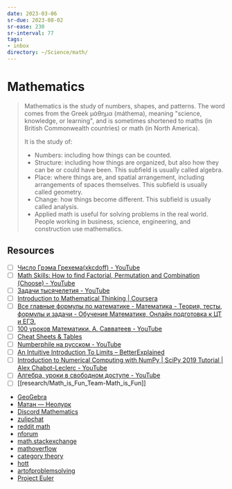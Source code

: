 ```yaml
---
date: 2023-03-06
sr-due: 2023-08-02
sr-ease: 230
sr-interval: 77
tags:
- inbox
directory: ~/Science/math/
---
```


# Mathematics

> Mathematics is the study of numbers, shapes, and patterns. The word comes from
> the Greek μάθημα (máthema), meaning "science, knowledge, or learning", and is
> sometimes shortened to maths (in British Commonwealth countries) or math (in
> North America).
>
> It is the study of:
>
> - Numbers: including how things can be counted.
> - Structure: including how things are organized, but also how they can be or
>   could have been. This subfield is usually called algebra.
> - Place: where things are, and spatial arrangement, including arrangements of
>   spaces themselves. This subfield is usually called geometry.
> - Change: how things become different. This subfield is usually called
>   analysis.
> - Applied math is useful for solving problems in the real world. People
>   working in business, science, engineering, and construction use mathematics.

## Resources

- [ ] [Число Грэма Грехема(xkcdoff) - YouTube](https://www.youtube.com/watch?v=kOg-zDjA-0A)
- [ ] [Math Skills: How to find Factorial, Permutation and Combination (Choose) - YouTube](https://www.youtube.com/watch?v=8RRo6Ti9d0U)
- [ ] [Задачи тысячелетия - YouTube](https://www.youtube.com/playlist?list=PLzbL7FoiqpKboohozmqPpJXzO5m9iwHD-)
- [ ] [Introduction to Mathematical Thinking | Coursera](https://www.coursera.org/learn/mathematical-thinking?utm_campaign=gotocourse&utm_medium=coursepage&utm_source=CourseTalk)
- [ ] [Все главные формулы по математике - Математика - Теория, тесты, формулы и задачи - Обучение Математике, Онлайн подготовка к ЦТ и ЕГЭ.](https://educon.by/index.php/formuly/formmat)
- [ ] [100 уроков Математики. А. Савватеев - YouTube](https://www.youtube.com/playlist?list=PLqBfxn8OBMGrsA_YynaQWqHKhL7kEvL4X)
- [ ] [Cheat Sheets & Tables](https://tutorial.math.lamar.edu/Extras/CheatSheets_Tables.aspx)
- [ ] [Numberphile на русском - YouTube](https://www.youtube.com/playlist?list=PLnL2HgHS7MDQhBx_gtn4gyLzGcjwYDAyJ)
- [ ] [An Intuitive Introduction To Limits – BetterExplained](https://betterexplained.com/articles/an-intuitive-introduction-to-limits/)
- [ ] [Introduction to Numerical Computing with NumPy | SciPy 2019 Tutorial | Alex Chabot-Leclerc - YouTube](https://www.youtube.com/watch?v=ZB7BZMhfPgk)
- [ ] [Алгебра, уроки в свободном доступе - YouTube](https://www.youtube.com/playlist?list=PLp1o4TiOetLxhCoq5ltCibkk0tlJua_z7)
- [ ] [[research/Math_is_Fun_Team-Math_is_Fun]]
- [GeoGebra](https://www.geogebra.org/)
- [Матан — Неолурк](https://neolurk.org/wiki/%D0%9C%D0%B0%D1%82%D0%B0%D0%BD)
- [Discord Mathematics](https://discord.com/channels/268882317391429632/)
- [zulipchat](https://zulipchat.com/)
- [reddit math](https://old.reddit.com/r/math)
- [nforum](https://nforum.ncatlab.org/)
- [math.stackexchange](https://math.stackexchange.com/)
- [mathoverflow](https://mathoverflow.net/)
- [category theory](https://categorytheory.zulipchat.com)
- [hott](https://hott.zulipchat.com)
- [artofproblemsolving](https://artofproblemsolving.com/community)
- [Project Euler](https://projecteuler.net/)
